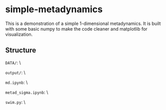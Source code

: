 # simple-metadynamics

This is a demonstration of a simple 1-dimensional metadynamics. It is built with some basic numpy to make the code cleaner and matplotlib for visualization.

## Structure

`DATA/`: \

`output/`: \

`md.ipynb`: \

`metad_sigma.ipynb`: \

`swim.py`: \

